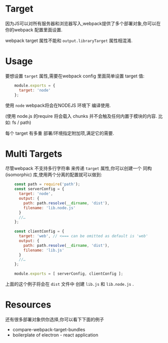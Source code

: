 # Target

因为JS可以对所有服务器和浏览器写入,webpack提供了多个部署对象,你可以在你的webpack 配置里面设置.

webpack target 属性不能和 `output.libraryTarget` 属性相混淆.

# Usage

要想设置 `target` 属性,需要在webpack config 里面简单设置 target 值:

```js
    module.exports = {
      target: 'node'
    };
```

使用 `node` webpack将会在NODEJS 环境下 编译使用.

(使用 node.js 的require 将会载入 chunks 并不会触及任何内置于模块的内容. 比如: fs / path)

每个 target 有多重 部署/环境指定附加项,满足它的需要.

# Multi Targets

尽管webpack 不支持多行字符串 来传递 `target` 属性,你可以创建一个 同构(isomorphic) 库,使用两个分离的配置就可以做到:

```js
    const path = require('path');
    const serverConfig = {
      target: 'node',
      output: {
        path: path.resolve(__dirname, 'dist'),
        filename: 'lib.node.js'
      }
      //…
    };
    
    const clientConfig = {
      target: 'web', // <=== can be omitted as default is 'web'
      output: {
        path: path.resolve(__dirname, 'dist'),
        filename: 'lib.js'
      }
      //…
    };
    
    module.exports = [ serverConfig, clientConfig ];
```

上面的这个例子将会在 `dist` 文件中 创建 `lib.js` 和 `lib.node.js` .

# Resources

还有很多部署对象供你选择,你可以看下下面的例子

-   compare-webpack-target-bundles
-   boilerplate of electron - react application

